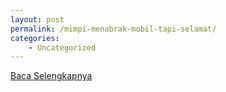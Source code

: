 ```yaml
---
layout: post
permalink: /mimpi-menabrak-mobil-tapi-selamat/
categories:
    - Uncategorized
---
```


[Baca Selengkapnya](/01)